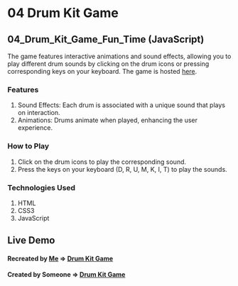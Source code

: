 # 04 Drum Kit Game

## 04_Drum_Kit_Game_Fun_Time (JavaScript)

The game features interactive animations and sound effects, allowing you to play different drum sounds by clicking on the drum icons or pressing corresponding keys on your keyboard. The game is hosted [here](https://drum-kit-game-04.netlify.app/).

### Features

1. Sound Effects: Each drum is associated with a unique sound that plays on interaction.
2. Animations: Drums animate when played, enhancing the user experience.

### How to Play

1. Click on the drum icons to play the corresponding sound.
2. Press the keys on your keyboard (D, R, U, M, K, I, T) to play the sounds.

### Technologies Used

1. HTML
2. CSS3
3. JavaScript

## Live Demo

#### Recreated by [Me](https://github.com/AbhiSH0919) &rArr; [Drum Kit Game](https://drum-kit-game-04.netlify.app/)

#### Created by Someone &rArr; [Drum Kit Game](https://virtual-drumkit.netlify.app/)

